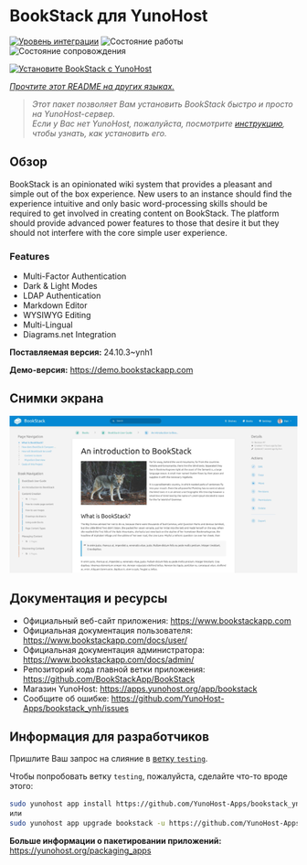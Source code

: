 <!--
Важно: этот README был автоматически сгенерирован <https://github.com/YunoHost/apps/tree/master/tools/readme_generator>
Он НЕ ДОЛЖЕН редактироваться вручную.
-->

# BookStack для YunoHost

[![Уровень интеграции](https://apps.yunohost.org/badge/integration/bookstack)](https://ci-apps.yunohost.org/ci/apps/bookstack/)
![Состояние работы](https://apps.yunohost.org/badge/state/bookstack)
![Состояние сопровождения](https://apps.yunohost.org/badge/maintained/bookstack)

[![Установите BookStack с YunoHost](https://install-app.yunohost.org/install-with-yunohost.svg)](https://install-app.yunohost.org/?app=bookstack)

*[Прочтите этот README на других языках.](./ALL_README.md)*

> *Этот пакет позволяет Вам установить BookStack быстро и просто на YunoHost-сервер.*  
> *Если у Вас нет YunoHost, пожалуйста, посмотрите [инструкцию](https://yunohost.org/install), чтобы узнать, как установить его.*

## Обзор

BookStack is an opinionated wiki system that provides a pleasant and simple out of the box experience. New users to an instance should find the experience intuitive and only basic word-processing skills should be required to get involved in creating content on BookStack. The platform should provide advanced power features to those that desire it but they should not interfere with the core simple user experience.

### Features

- Multi-Factor Authentication
- Dark & Light Modes
- LDAP Authentication
- Markdown Editor
- WYSIWYG Editing
- Multi-Lingual
- Diagrams.net Integration


**Поставляемая версия:** 24.10.3~ynh1

**Демо-версия:** <https://demo.bookstackapp.com>

## Снимки экрана

![Снимок экрана BookStack](./doc/screenshots/screenshot.png)

## Документация и ресурсы

- Официальный веб-сайт приложения: <https://www.bookstackapp.com>
- Официальная документация пользователя: <https://www.bookstackapp.com/docs/user/>
- Официальная документация администратора: <https://www.bookstackapp.com/docs/admin/>
- Репозиторий кода главной ветки приложения: <https://github.com/BookStackApp/BookStack>
- Магазин YunoHost: <https://apps.yunohost.org/app/bookstack>
- Сообщите об ошибке: <https://github.com/YunoHost-Apps/bookstack_ynh/issues>

## Информация для разработчиков

Пришлите Ваш запрос на слияние в [ветку `testing`](https://github.com/YunoHost-Apps/bookstack_ynh/tree/testing).

Чтобы попробовать ветку `testing`, пожалуйста, сделайте что-то вроде этого:

```bash
sudo yunohost app install https://github.com/YunoHost-Apps/bookstack_ynh/tree/testing --debug
или
sudo yunohost app upgrade bookstack -u https://github.com/YunoHost-Apps/bookstack_ynh/tree/testing --debug
```

**Больше информации о пакетировании приложений:** <https://yunohost.org/packaging_apps>
